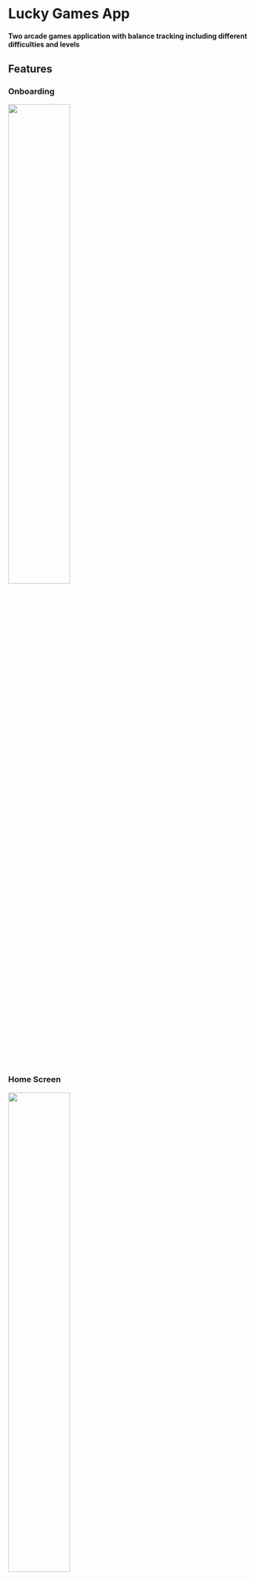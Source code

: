 # Lucky Games App
#### Two arcade games application with balance tracking including different difficulties and levels
## Features
### Onboarding

<img src="https://github.com/troublecatcher/lucky_games/assets/91335963/137fe362-6c03-49b1-b150-b9a33c1a264c" width="50%"/>

### Home Screen

<img src="https://github.com/troublecatcher/lucky_games/assets/91335963/b3f60483-8f1e-48f4-a0a0-04dba726104f" width="50%"/>

### Multiple Game Difficulty

<img src="https://github.com/troublecatcher/lucky_games/assets/91335963/0a1000f3-fe46-4ab0-b0e3-9bfcd88217d4" width="50%"/>

### Match Pairs Game

<img src="https://github.com/troublecatcher/lucky_games/assets/91335963/a8b864f0-3b65-466b-96b2-0ff33e9f08a2" width="50%"/>

### Minesweeper Game

<img src="https://github.com/troublecatcher/lucky_games/assets/91335963/2bbe0b35-d562-4493-8e51-203f3a372151" width="50%"/>

### Settings

<img src="https://github.com/troublecatcher/lucky_games/assets/91335963/ebbae200-9c12-4ded-9160-242c0ba46e74" width="50%"/>
